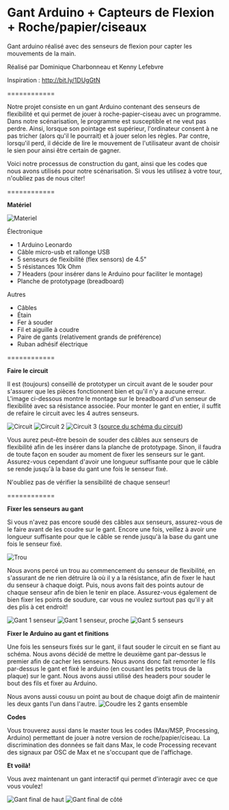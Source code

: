 <b>Gant Arduino + Capteurs de Flexion + Roche/papier/ciseaux</b>
============

Gant arduino réalisé avec des senseurs de flexion pour capter les mouvements de la main.

Réalisé par Dominique Charbonneau et Kenny Lefebvre

Inspiration : <a href="http://bit.ly/1DUgGtN">http://bit.ly/1DUgGtN</a>

============

Notre projet consiste en un gant Arduino contenant des senseurs de flexibilité et qui permet de jouer à roche-papier-ciseau avec un programme. Dans notre scénarisation, le programme est susceptible et ne veut pas perdre. Ainsi, lorsque son pointage est supérieur, l'ordinateur consent à ne pas tricher (alors qu'il le pourrait) et à jouer selon les règles. Par contre, lorsqu'il perd, il décide de lire le mouvement de l'utilisateur avant de choisir le sien pour ainsi être certain de gagner.

Voici notre processus de construction du gant, ainsi que les codes que nous avons utilisés pour notre scénarisation. Si vous les utilisez à votre tour, n'oubliez pas de nous citer!

============

<b>Matériel</b>

<img src="http://i.imgur.com/77cH7f3.jpg" title="Materiel" />

Électronique
- 1 Arduino Leonardo
- Câble micro-usb et rallonge USB
- 5 senseurs de flexibilité (flex sensors) de 4.5"
- 5 résistances 10k Ohm
- 7 Headers (pour insérer dans le Arduino pour faciliter le montage)
- Planche de prototypage (breadboard)

Autres
- Câbles
- Étain
- Fer à souder
- Fil et aiguille à coudre
- Paire de gants (relativement grands de préférence)
- Ruban adhésif électrique

============

<b> Faire le circuit </b>

Il est (toujours) conseillé de prototyper un circuit avant de le souder pour s'assurer que les pièces fonctionnent bien et qu'il n'y a aucune erreur. L'image ci-dessous montre le montage sur le breadboard d'un senseur de flexibilité avec sa résistance associée. Pour monter le gant en entier, il suffit de refaire le circuit avec les 4 autres senseurs.

<img src="http://i.imgur.com/k5bZAE6.jpg" title="Circuit" />
<img src="http://i.imgur.com/TPCOCM1.jpg" title="Circuit 2" />
<img src="http://cdn.instructables.com/F5P/T9DK/HLIDBTKM/F5PT9DKHLIDBTKM.MEDIUM.jpg" title="Circuit 3" />
(<a href="http://bit.ly/1DUgGtN">source du schéma du circuit</a>)

Vous aurez peut-être besoin de souder des câbles aux senseurs de flexibilité afin de les insérer dans la planche de prototypage. Sinon, il faudra de toute façon en souder au moment de fixer les senseurs sur le gant. Assurez-vous cependant d'avoir une longueur suffisante pour que le câble se rende jusqu'à la base du gant une fois le senseur fixé.

N'oubliez pas de vérifier la sensibilité de chaque senseur!

============

<b> Fixer les senseurs au gant </b>

Si vous n'avez pas encore soudé des câbles aux senseurs, assurez-vous de le faire avant de les coudre sur le gant. Encore une fois, veillez à avoir une longueur suffisante pour que le câble se rende jusqu'à la base du gant une fois le senseur fixé.

<img src="http://i.imgur.com/MG8gzZb.jpg" title= "Trou" />

Nous avons percé un trou au commencement du senseur de flexibilité, en s'assurant de ne rien détruire là où il y a la résistance, afin de fixer le haut du senseur à chaque doigt. Puis, nous avons fait des points autour de chaque senseur afin de bien le tenir en place. Assurez-vous également de bien fixer les points de soudure, car vous ne voulez surtout pas qu'il y ait des plis à cet endroit!

<img src="http://i.imgur.com/LZz35SW.jpg" title= "Gant 1 senseur" />
<img src="http://i.imgur.com/1Wxesfr.jpg" title= "Gant 1 senseur, proche" />
<img src="http://i.imgur.com/5It8lZZ.jpg" title= "Gant 5 senseurs" />

<b> Fixer le Arduino au gant et finitions </b>

Une fois les senseurs fixés sur le gant, il faut souder le circuit en se fiant au schéma. Nous avons décidé de mettre le deuxième gant par-dessus le premier afin de cacher les senseurs. Nous avons donc fait remonter le fils par-dessus le gant et fixé le arduino (en cousant les petits trous de la plaque) sur le gant. Nous avons aussi utilisé des headers pour souder le bout des fils et fixer au Arduino.

Nous avons aussi cousu un point au bout de chaque doigt afin de maintenir les deux gants l'un dans l'autre.
<img src="http://i.imgur.com/m3jxX2u.jpg" title= "Coudre les 2 gants ensemble" />

<b> Codes </b>

Vous trouverez aussi dans le master tous les codes (Max/MSP, Processing, Arduino) permettant de jouer à notre version de roche/papier/ciseau. La discrimination des données se fait dans Max, le code Processing recevant des signaux par OSC de Max et ne s'occupant que de l'affichage.

<b>Et voilà!</b>

Vous avez maintenant un gant interactif qui permet d'interagir avec ce que vous voulez!

<img src="http://i.imgur.com/XiYgybz.jpg" title= "Gant final de haut" />
<img src="http://i.imgur.com/l868Nf7.jpg" title= "Gant final de côté" />


